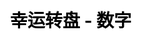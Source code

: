 ---
title: 幸运转盘 - 数字
layout: lucky_wheel/lucky_wheel_general
description: 你的幸运数字是什么.
js: ["js/game/lucky_wheel/lucky_wheel_general.js"]
css: ["css/game/lucky_wheel/lucky_wheel.css"]
---